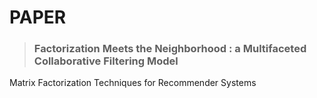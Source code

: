 # PAPER
> ### Factorization Meets the Neighborhood : a Multifaceted Collaborative Filtering Model
Matrix Factorization Techniques for Recommender Systems
